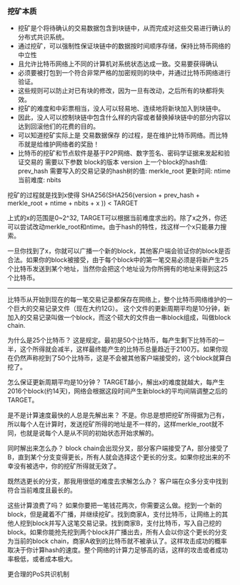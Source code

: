 ### 挖矿本质
+ 挖矿是个将待确认的交易数据包含到块链中，从而完成对这些交易进行确认的分布式共识系统。
+ 通过挖矿，可以强制性保证块链中的数据按时间顺序存储，保持比特币网络的中立性
+ 且允许比特币网络上不同的计算机对系统状态达成一致。交易要获得确认
+ 必须要被打包到一个符合非常严格的加密规则的块中，并通过比特币网络进行验证。
+ 这些规则可以防止对已有块的修改，因为一旦有改动，之后所有的块都将失效。
+ 挖矿的难度和中彩票相当，没人可以轻易地、连续地将新块加入到块链中。
+ 因此，没人可以控制块链中包含什么样的内容或者替换掉块链中的部分内容以达到回滚他们的花费的目的。
+ 可以知道挖矿实际上是 交易数据保存 的过程，是在维护比特币网络。而比特币就是给维护网络者的奖励！
+ 比特币的挖矿和节点软件是基于P2P网络、数字签名、密码学证据来发起和验证交易的
需要以下参数
block的版本 version
上一个block的hash值: prev_hash
需要写入的交易记录的hash树的值: merkle_root
更新时间: ntime
当前难度: nbits

挖矿的过程就是找到x使得
SHA256(SHA256(version + prev_hash + merkle_root + ntime + nbits + x )) < TARGET

上式的x的范围是0~2^32, TARGET可以根据当前难度求出的。除了x之外，你还可以尝试改动merkle_root和ntime。由于hash的特性，找这样一个x只能暴力搜索。

一旦你找到了x，你就可以广播一个新的block，其他客户端会验证你的block是否合法。如果你的block被接受，由于每个block中的第一笔交易必须是将新产生25个比特币发送到某个地址，当然你会把这个地址设为你所拥有的地址来得到这25个比特币。

---------------------------------------------------------------

比特币从开始到现在的每一笔交易记录都保存在网络上，整个比特币网络维护的一个巨大的交易记录文件（现在大约12G）。 这个文件的更新周期平均是10分钟，新加入的交易记录叫做一个block，而这个硕大的文件由一串block组成，叫做block chain. 



为什么是25个比特币？
这是规定。最初是50个比特币，每产生剩下比特币的一半，这个所得就会减半，这样最终能产生的比特币总量趋近于2100万。如果你现在仍然声称挖到了50个比特币，这是不会被其他客户端接受的，这个block就算白挖了。

怎么保证更新周期平均是10分钟？
TARGET越小，解出x的难度就越大，每产生2016个block(约14天)，网络会根据这段时间产生新block的平均间隔调整之后的TARGET。

是不是计算速度最快的人总是先解出来？
不是。你总是想把挖矿所得据为己有，所以每个人在计算时，发送挖矿所得的地址是不一样的，这样merkle_root就不同，也就是说每个人是从不同的初始状态开始求解的。

同时解出来怎么办？
block chain会出现分叉，部分客户端接受了A，部分接受了B，直到某个分支变得更长，所有人就会选择这个更长的分支。如果你挖出来的不幸没有被选中，你的挖矿所得就无效了。

既然选更长的分支，那我用很低的难度去求解怎么办？
客户端在众多分支中找到符合当前难度且最长的。

这些计算浪费了吗？
如果你要把一笔钱花两次，你需要这么做。挖到一个新的block，但是藏着不广播，并继续挖矿。找到商家A，支付比特币，让网络上的其他人挖到block并写入这笔交易记录。找到商家B，支付比特币，写入自己挖的block。如果你能抢先挖到两个block并广播出去，所有人会以你这个更长的分支为当前的block chain，商家A收到的比特币就不被承认了。这样攻击成功的概率取决于你计算hash的速度。整个网络的计算力足够高的话，这样的攻击或者成功率极低，或者成本极大。

更合理的PoS共识机制